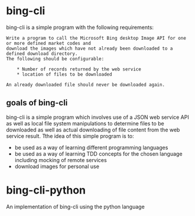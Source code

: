 # bing-cli
bing-cli is a simple program with the following requirements: 

```
Write a program to call the Microsoft Bing desktop Image API for one or more defined market codes and
download the images which have not already been downloaded to a defined download directory.  
The following should be configurable:

	* Number of records returned by the web service
	* location of files to be downloaded

An already downloaded file should never be downloaded again.
```


## goals of bing-cli
bing-cli is a simple program which involves use of a JSON web service API as well as local file system manipulations to determine files to be downloaded as well as actual downloading of file content from the web service result. Tthe idea of this simple program is to:

* be used as a way of learning different programming languages
* be used as a way of learning TDD concepts for the chosen language including mocking of remote services
* download images for personal use

# bing-cli-python
An implementation of bing-cli using the python language